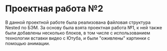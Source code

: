 # Проектная работа №2
 В данной проектной работе была реализована файловая структура Nested по БЭМ. За основу была взята проектная работа №1, к ней также были добавлены несколько блоков, в том числе с использованием технологии вставки видео с Ютуба, и были "оживлены" картинки с помощью анимации.
